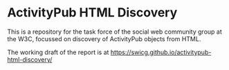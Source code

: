 # ActivityPub HTML Discovery

This is a repository for the task force of the social web community group at the W3C, focussed on discovery of ActivityPub objects from HTML.

The working draft of the report is at https://swicg.github.io/activitypub-html-discovery/
